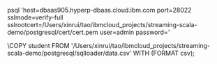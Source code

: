 psql 'host=dbaas905.hyperp-dbaas.cloud.ibm.com port=28022 sslmode=verify-full sslrootcert=/Users/xinrui/tao/ibmcloud_projects/streaming-scala-demo/postgresql/cert/cert.pem user=admin password=<password>'


\COPY student FROM '/Users/xinrui/tao/ibmcloud_projects/streaming-scala-demo/postgresql/sqlloader/data.csv' WITH (FORMAT csv);
 
 
